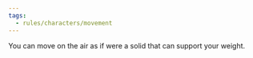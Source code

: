 ```yaml
---
tags:
  - rules/characters/movement
---
```

You can move on the air as if were a solid that can support your weight.